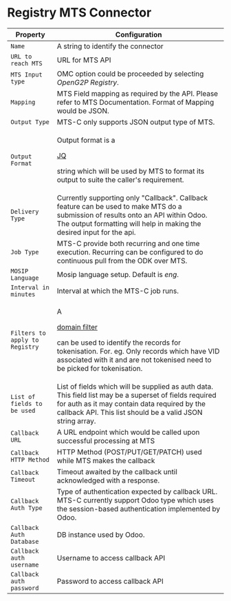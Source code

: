 # Registry MTS Connector

| Property                       | Configuration                                                                                                                                                                                                                                                                          |
| ------------------------------ | -------------------------------------------------------------------------------------------------------------------------------------------------------------------------------------------------------------------------------------------------------------------------------------- |
| `Name`                         | A string to identify the connector                                                                                                                                                                                                                                                     |
| `URL to reach MTS`             | URL for MTS API                                                                                                                                                                                                                                                                        |
| `MTS Input type`               | OMC option could be proceeded by selecting _OpenG2P Registry_.                                                                                                                                                                                                                         |
| `Mapping`                      | MTS Field mapping as required by the API. Please refer to MTS Documentation. Format of Mapping would be JSON.                                                                                                                                                                          |
| `Output Type`                  | MTS-C only supports JSON output type of MTS.                                                                                                                                                                                                                                           |
| `Output Format`                | <p>Output format is a</p><p><a href="https://stedolan.github.io/jq/">JQ</a></p><p>string which will be used by MTS to format its output to suite the caller's requirement.</p>                                                                                                         |
| `Delivery Type`                | Currently supporting only "Callback". Callback feature can be used to make MTS do a submission of results onto an API within Odoo. The output formatting will help in making the desired input for the api.                                                                            |
| `Job Type`                     | MTS-C provide both recurring and one time execution. Recurring can be configured to do continuous pull from the ODK over MTS.                                                                                                                                                          |
| `MOSIP Language`               | Mosip language setup. Default is _eng_.                                                                                                                                                                                                                                                |
| `Interval in minutes`          | Interval at which the MTS-C job runs.                                                                                                                                                                                                                                                  |
| `Filters to apply to Registry` | <p>A</p><p><a href="https://odootricks.tips/about/building-blocks/domain-in-odoo/">domain filter</a></p><p>can be used to identify the records for tokenisation. For. eg. Only records which have VID associated with it and are not tokenised need to be picked for tokenisation.</p> |
| `List of fields to be used`    | List of fields which will be supplied as auth data. This field list may be a superset of fields required for auth as it may contain data required by the callback API. This list should be a valid JSON string array.                                                                  |
| `Callback URL`                 | A URL endpoint which would be called upon successful processing at MTS                                                                                                                                                                                                                 |
| `Callback HTTP Method`         | HTTP Method (POST/PUT/GET/PATCH) used while MTS makes the callback                                                                                                                                                                                                                     |
| `Callback Timeout`             | Timeout awaited by the callback until acknowledged with a response.                                                                                                                                                                                                                    |
| `Callback Auth Type`           | Type of authentication expected by callback URL. MTS-C currently support Odoo type which uses the session-based authentication implemented by Odoo.                                                                                                                                    |
| `Callback Auth Database`       | DB instance used by Odoo.                                                                                                                                                                                                                                                              |
| `Callback auth username`       | Username to access callback API                                                                                                                                                                                                                                                        |
| `Callback auth password`       | Password to access callback API                                                                                                                                                                                                                                                        |
